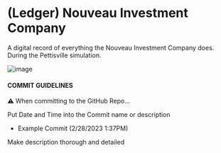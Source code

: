 # (Ledger) Nouveau Investment Company

A digital record of everything the Nouveau Investment Company does. During the Pettisville simulation.

![image](https://user-images.githubusercontent.com/125587294/221954484-8d680cb0-0020-4762-b778-4821f9780f79.png)

#### COMMIT GUIDELINES

⚠ When committing to the GitHub Repo...

Put Date and Time into the Commit name or description

* Example Commit (2/28/2023 1:37PM)

Make description thorough and detailed
